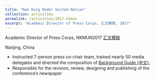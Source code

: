 ```yaml
---
title: "Nan King Model United Nation"
collection: activities
permalink: /activities/2017-nkmun
excerpt: "Academic Director of Press Corps, 汇文模联, 2017"
---
```


Academic Director of Press Corps, NKMUN2017 [汇文模联](https://www.nkmun.cn/)

Nanjing, China

- Instructed 7-person press co-chair team, trained nearly 50 media delegates and directed the composition of [Background
Guide (中文)](https://ginxiaojinzheng.github.io/files/NKMUNC2017-媒体团队第一轮背景更新.pdf); 
- Responsible for the revision, review, designing and publishing of the conference’s newspaper
